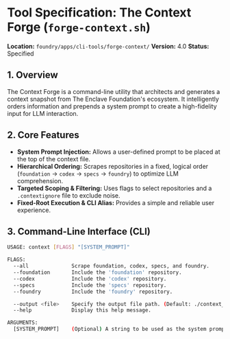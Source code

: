 # Tool Specification: The Context Forge (`forge-context.sh`)

**Location:** `foundry/apps/cli-tools/forge-context/`
**Version:** 4.0
**Status:** Specified

## 1. Overview

The Context Forge is a command-line utility that architects and generates a context snapshot from The Enclave Foundation's ecosystem. It intelligently orders information and prepends a system prompt to create a high-fidelity input for LLM interaction.

## 2. Core Features

-   **System Prompt Injection:** Allows a user-defined prompt to be placed at the top of the context file.
-   **Hierarchical Ordering:** Scrapes repositories in a fixed, logical order (`foundation` -> `codex` -> `specs` -> `foundry`) to optimize LLM comprehension.
-   **Targeted Scoping & Filtering:** Uses flags to select repositories and a `.contextignore` file to exclude noise.
-   **Fixed-Root Execution & CLI Alias:** Provides a simple and reliable user experience.

## 3. Command-Line Interface (CLI)

```bash
USAGE: context [FLAGS] "[SYSTEM_PROMPT]"

FLAGS:
  --all              Scrape foundation, codex, specs, and foundry.
  --foundation       Include the 'foundation' repository.
  --codex            Include the 'codex' repository.
  --specs            Include the 'specs' repository.
  --foundry          Include the 'foundry' repository.

  --output <file>    Specify the output file path. (Default: ./context_snapshot.txt)
  --help             Display this help message.

ARGUMENTS:
  [SYSTEM_PROMPT]    (Optional) A string to be used as the system prompt at the top of the file.